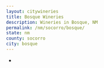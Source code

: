 ```yaml
---
layout: citywineries
title: Bosque Wineries
description: Wineries in Bosque, NM
permalink: /nm/socorro/bosque/
state: nm
county: socorro
city: bosque
---
```

-
